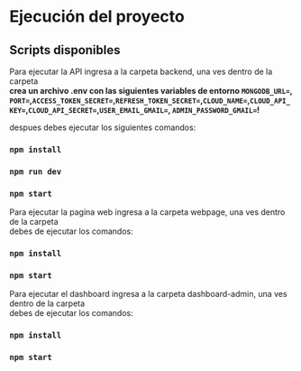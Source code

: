 # Ejecución del proyecto

## Scripts disponibles

Para ejecutar la API ingresa a la carpeta backend, una ves dentro de la carpeta\
**crea un archivo .env con las siguientes variables de entorno `MONGODB_URL=`, `PORT=`,`ACCESS_TOKEN_SECRET=`,`REFRESH_TOKEN_SECRET=`,`CLOUD_NAME=`,`CLOUD_API_KEY=`,`CLOUD_API_SECRET=`,`USER_EMAIL_GMAIL=`, `ADMIN_PASSWORD_GMAIL=`!**

despues debes ejecutar los siguientes comandos:

### `npm install`

### `npm run dev`

### `npm start`

Para ejecutar la pagina web ingresa a la carpeta webpage, una ves dentro de la carpeta\
debes de ejecutar los comandos:

### `npm install`

### `npm start`

Para ejecutar el dashboard ingresa a la carpeta dashboard-admin, una ves dentro de la carpeta\
debes de ejecutar los comandos:

### `npm install`

### `npm start`
